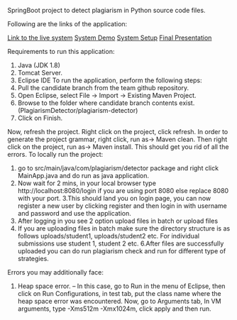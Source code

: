 SpringBoot project to detect plagiarism in Python source code files.

Following are the links of the application:

[Link to the live system](http://ec2-18-217-56-48.us-east-2.compute.amazonaws.com:8080/login)
[System Demo](https://www.youtube.com/watch?v=xacJUkbw_BU&feature=youtu.be)
[System Setup](https://www.youtube.com/watch?v=2g5RY8CKiXE)
[Final Presentation](https://www.youtube.com/watch?v=3BlBaAcXpr8)



Requirements to run this application:
1.	Java (JDK 1.8)
2.	Tomcat Server.
3.	Eclipse IDE
To run the application, perform the following steps:
1.	Pull the candidate branch from the team github repository.
2.	Open Eclipse, select File -> Import -> Existing Maven Project.
3.	Browse to the folder where candidate branch contents exist. (PlagiarismDetector/plagiarism-detector)
4.	Click on Finish.

Now, refresh the project. Right click on the project, click refresh.
In order to generate the project grammar, right click, run as-> Maven clean. Then right click on the project, run as-> Maven install. 
This should get you rid of all the errors.
To locally run the project:
1. go to src/main/java/com/plagiarism/detector package and right click MainApp.java and do run as java application.
2. Now wait for 2 mins, in your local browser type http://localhost:8080/login if you are using port 8080 else replace 8080 with your port.
3.This should land you on login page, you can now register a new user by clicking register and then login in with username and password and use the application.
4. After logging in you see 2 option upload files in batch or upload files
5. If you are uploading files in batch make sure the directory structure is as follows uploads/student1, uploads/student2 etc.
For individual submissions use student 1, student 2 etc.
6.After files are successfully uploaded you can do run plagiarism check and run for different type of strategies.


Errors you may additionally face:
1.	Heap space error. – In this case, go to Run in the menu of Eclipse, then click on Run Configurations, in test tab, put the class name where the heap space error was encountered. Now, go to Arguments tab, In VM arguments, type -Xms512m -Xmx1024m, click apply and then run.

